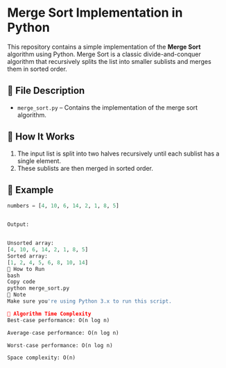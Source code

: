 # Merge Sort Implementation in Python

This repository contains a simple implementation of the **Merge Sort** algorithm using Python. Merge Sort is a classic divide-and-conquer algorithm that recursively splits the list into smaller sublists and merges them in sorted order.

## 📂 File Description

- `merge_sort.py` – Contains the implementation of the merge sort algorithm.

## 🚀 How It Works

1. The input list is split into two halves recursively until each sublist has a single element.
2. These sublists are then merged in sorted order.

## 🧪 Example

```python
numbers = [4, 10, 6, 14, 2, 1, 8, 5]


Output:


Unsorted array: 
[4, 10, 6, 14, 2, 1, 8, 5]
Sorted array: 
[1, 2, 4, 5, 6, 8, 10, 14]
🔧 How to Run
bash
Copy code
python merge_sort.py
📌 Note
Make sure you're using Python 3.x to run this script.

🧠 Algorithm Time Complexity
Best-case performance: O(n log n)

Average-case performance: O(n log n)

Worst-case performance: O(n log n)

Space complexity: O(n)